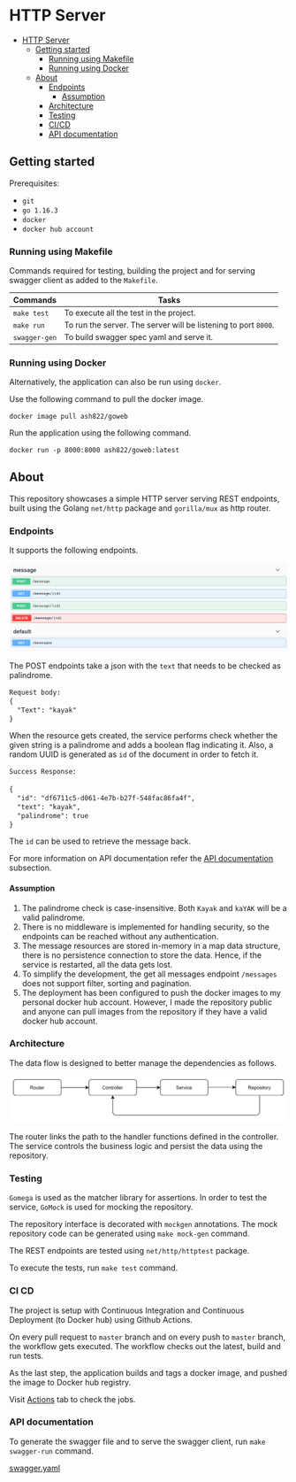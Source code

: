 # HTTP Server

- [HTTP Server](#http-server)
    * [Getting started](#getting-started)
        + [Running using Makefile](#running-using-makefile)
        + [Running using Docker](#running-using-docker)
    * [About](#about)
        + [Endpoints](#endpoints)
            - [Assumption](#assumption)
        + [Architecture](#architecture)
        + [Testing](#testing)
        + [CI/CD](#ci-cd)
        + [API documentation](#api-documentation)
    
## Getting started

Prerequisites: 
- `git` 
- `go 1.16.3` 
- `docker` 
- `docker hub account`

### Running using Makefile
Commands required for testing, building the project and for serving swagger client as added to the `Makefile`.

Commands | Tasks| 
--- | --- | 
`make test` | To execute all the test in the project. | 
`make run` | To run the server. The server will be listening to port `8000`. | 
`swagger-gen` | To build swagger spec yaml and serve it. | 

### Running using Docker
Alternatively, the application can also be run using `docker`.

Use the following command to pull the docker image.

```aidl
docker image pull ash822/goweb
```

Run the application using the following command.

```aidl
docker run -p 8000:8000 ash822/goweb:latest
```

## About
This repository showcases a simple HTTP server serving REST endpoints, built using the Golang `net/http` package and `gorilla/mux` as http router.

### Endpoints
It supports the following endpoints.

![endpoints](.README_images/endpoints.png)

The POST endpoints take a json with the `text` that needs to be checked as palindrome.

```aidl 
Request body:
{
  "Text": "kayak"
}
```

When the resource gets created, the service performs check whether the given string is a palindrome and adds a boolean flag indicating it. Also, a random UUID is generated as `id` of the document in order to fetch it.

```aidl
Success Response: 

{
  "id": "df6711c5-d061-4e7b-b27f-548fac86fa4f",
  "text": "kayak",
  "palindrome": true
}
```

The `id` can be used to retrieve the message back. 

For more information on API documentation refer the [API documentation](#api-documentation) subsection.

#### Assumption

1. The palindrome check is case-insensitive. Both `Kayak` and `kaYAK` will be a valid palindrome.
2. There is no middleware is implemented for handling security, so the endpoints can be reached without any authentication.
3. The message resources are stored in-memory in a map data structure, there is no persistence connection to store the data. Hence, if the service is restarted, all the data gets lost.
4. To simplify the development, the get all messages endpoint `/messages` does not support filter, sorting and pagination.
5. The deployment has been configured to push the docker images to my personal docker hub account. However, I made the repository public and anyone can pull images from the repository if they have a valid docker hub account.

### Architecture

The data flow is designed to better manage the dependencies as follows.

![arch](.README_images/arch.png)

The router links the path to the handler functions defined in the controller. The service controls the business logic and persist the data using the repository.

### Testing

`Gomega` is used as the matcher library for assertions. In order to test the service, `GoMock` is used for mocking the repository.

The repository interface is decorated with `mockgen` annotations. The mock repository code can be generated using `make mock-gen` command.

The REST endpoints are tested using `net/http/httptest` package.

To execute the tests, run `make test` command.

### CI CD

The project is setup with Continuous Integration and Continuous Deployment (to Docker hub) using Github Actions.

On every pull request to `master` branch and on every push to `master` branch, the workflow gets executed. The workflow checks out the latest, build and run tests. 

As the last step, the application builds and tags a docker image, and pushed the image to Docker hub registry.

Visit [Actions](https://github.com/Ash822/goweb/actions/workflows/build-deploy-goweb.yaml) tab to check the jobs.

### API documentation

To generate the swagger file and to serve the swagger client, run `make swagger-run` command.

[swagger.yaml](swagger.yaml)
